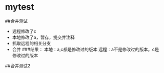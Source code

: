 # mytest
##合并测试
- 远程修改了c
- 本地修改了a，暂存，提交并注释
- 抓取远程的相关分支
- 合并
###结果：
本地：a,c都是修改过的版本
远程：a不是修改过的版本，c是修改过的版本

##合并测试2




